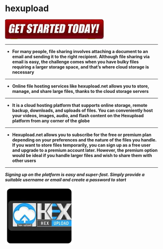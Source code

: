 # hexupload

<img src="https://github.com/Dominique18apr/hexupload/blob/main/st.png"/>

___

+  **For many people, file sharing involves attaching a document to an email and sending it to the right recipient. Although file sharing via email is easy, the challenge comes when you have bulky files requiring a larger storage space, and that’s where cloud storage is necessary**
 
___

+  **Online file hosting services like hexupload.net allows you to store, manage, and share large files, thanks to the cloud storage servers**

___

+  **It is a cloud hosting platform that supports online storage, remote backup, downloads, and uploads of files. You can conveniently host your videos, images, audio, and flash content on the Hexupload platform from any corner of the globe**

___

+  **Hexupload.net allows you to subscribe for the free or premium plan depending on your preferences and the nature of the files you handle. If you want to store files temporarily, you can sign up as a free user and upgrade to a premium account later. However, the premium option would be ideal if you handle larger files and wish to share them with other users**

___

***Signing up on the platform is easy and super-fast. Simply provide a suitable username or email and create a password to start***

<img src="https://github.com/Dominique18apr/hexupload/blob/main/HU.png"/>
